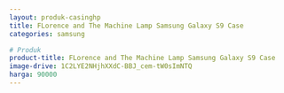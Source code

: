 ```yaml
---
layout: produk-casinghp
title: FLorence and The Machine Lamp Samsung Galaxy S9 Case
categories: samsung

# Produk
product-title: FLorence and The Machine Lamp Samsung Galaxy S9 Case
image-drive: 1C2LYE2NHjhXXdC-BBJ_cem-tW0sImNTQ
harga: 90000
---
```

